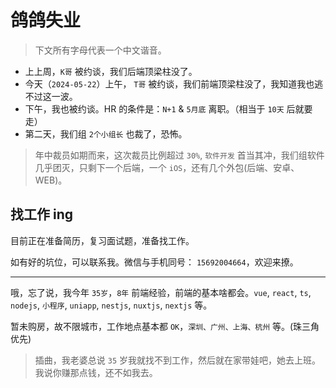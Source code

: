# 鸽鸽失业

> 下文所有字母代表一个中文谐音。

- 上上周，`K哥` 被约谈，我们后端顶梁柱没了。
- 今天（`2024-05-22`）上午， `T哥` 被约谈，我们前端顶梁柱没了，我知道我也逃不过这一波。
- 下午，我也被约谈。HR 的条件是：`N+1` & `5月底` 离职。（相当于 `10天` 后就要走）
- 第二天，我们组 `2个小组长` 也裁了，恐怖。

> 年中裁员如期而来，这次裁员比例超过 `30%`, `软件开发` 首当其冲，我们组软件几乎团灭，只剩下一个后端，一个 `iOS`，还有几个外包(后端、安卓、WEB)。

## 找工作 ing

目前正在准备简历，复习面试题，准备找工作。

如有好的坑位，可以联系我。微信与手机同号： `15692004664`，欢迎来撩。

---

哦，忘了说，我今年 `35岁`，`8年` 前端经验，前端的基本啥都会。`vue`, `react`, `ts`, `nodejs`, `小程序`, `uniapp`, `nestjs`, `nuxtjs`, `nextjs` 等。

暂未购房，故不限城市，工作地点基本都 `OK`，`深圳、广州、上海、杭州` 等。(珠三角优先)

> 插曲，我老婆总说 `35` 岁我就找不到工作，然后就在家带娃吧，她去上班。我说你赚那点钱，还不如我去。
